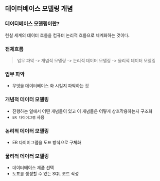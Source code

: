 ## 데이터베이스 모델링 개념
### 데이터베이스 모델링이란?
현실 세계의 데이터 흐름을 컴퓨터 논리적 흐름으로 체계화하는 것이다.
### 전체흐름
> 업무 파악 -> 개념적 모델링 -> 논리적 데이터 모델링 -> 물리적 데이터 모델링

### 업무 파악
* 무엇을 데이터베이스 화 시킬지 파악하는 것

### 개념적 데이터 모델링
* 진행하는 일에서 어떤 개념들이 있고 이 개념들은 어떻게 상호작용하는지 구조화
* `ER 다이어그램` 사용

### 논리적 데이터 모델링
* ER 다이어그램을 도표 방식으로 구체화

### 물리적 데이터 모델링
* 데이터베이스 제품 선택
* 도표를 생성할 수 있는 SQL 코드 작성

